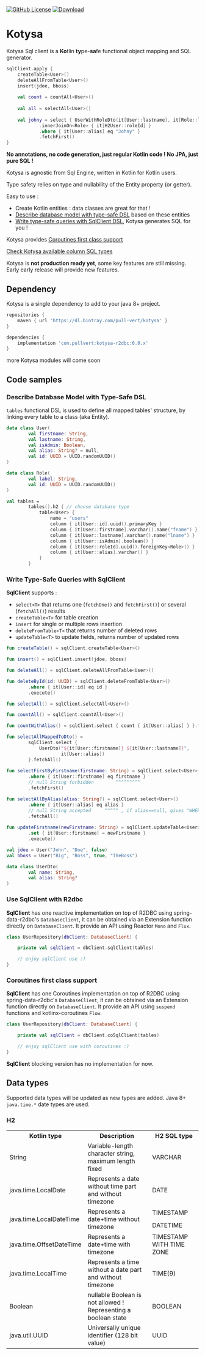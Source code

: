[![GitHub License](https://img.shields.io/badge/license-Apache%20License%202.0-blue.svg?style=flat)](https://www.apache.org/licenses/LICENSE-2.0)
[![Download](https://api.bintray.com/packages/pull-vert/kotysa/kotysa/images/download.svg) ](https://bintray.com/pull-vert/kotysa/kotysa/_latestVersion)

# Kotysa

Kotysa Sql client is a **Ko**tlin **ty**pe-**sa**fe functional object mapping and SQL generator.

```kotlin
sqlClient.apply {
    createTable<User>()
    deleteAllFromTable<User>()
    insert(jdoe, bboss)
    
    val count = countAll<User>()
    
    val all = selectAll<User>()
    
    val johny = select { UserWithRoleDto(it[User::lastname], it[Role::label]) }
            .innerJoinOn<Role> { it[H2User::roleId] }
            .where { it[User::alias] eq "Johny" }
            .fetchFirst()
}
```

**No annotations, no code generation, just regular Kotlin code ! No JPA, just pure SQL !**

Kotysa is agnostic from Sql Engine, written in Kotlin for Kotlin users.

Type safety relies on type and nullability of the Entity property (or getter).

Easy to use :
* Create Kotlin entities : data classes are great for that !
* [Describe database model with type-safe DSL](#describe-database-model-with-type-safe-dsl) based on these entities
* [Write type-safe queries with SqlClient DSL](#write-type-safe-queries-with-sqlclient), Kotysa generates SQL for you !

Kotysa provides [Coroutines first class support](#coroutines-first-class-support)

[Check Kotysa available column SQL types](#data-types)

Kotysa is **not production ready yet**, some key features are still missing. Early early release will provide new features.

## Dependency

Kotysa is a single dependency to add to your java 8+ project.

```groovy
repositories {
    maven { url 'https://dl.bintray.com/pull-vert/kotysa' }
}

dependencies {
    implementation 'com.pullvert:kotysa-r2dbc:0.0.x'
}
```

more Kotysa modules will come soon

## Code samples

### Describe Database Model with Type-Safe DSL

```tables``` functional DSL is used to define all mapped tables' structure, by linking every table to a class (aka Entity).

```kotlin
data class User(
        val firstname: String,
        val lastname: String,
        val isAdmin: Boolean,
        val alias: String? = null,
        val id: UUID = UUID.randomUUID()
)

data class Role(
        val label: String,
        val id: UUID = UUID.randomUUID()
)

val tables =
        tables().h2 { // choose database type
            table<User> {
                name = "users"
                column { it[User::id].uuid().primaryKey }
                column { it[User::firstname].varchar().name("fname") }
                column { it[User::lastname].varchar().name("lname") }                
                column { it[User::isAdmin].boolean() }
                column { it[User::roleId].uuid().foreignKey<Role>() }
                column { it[User::alias].varchar() }
            }
        }
```

### Write Type-Safe Queries with SqlClient

**SqlClient** supports :
* ```select<T>``` that returns one (```fetchOne()``` and ```fetchFirst()```) or several (```fetchAll()```) results
* ```createTable<T>``` for table creation
* ```insert``` for single or multiple rows insertion
* ```deleteFromTable<T>``` that returns number of deleted rows
* ```updateTable<T>``` to update fields, returns number of updated rows

```kotlin
fun createTable() = sqlClient.createTable<User>()

fun insert() = sqlClient.insert(jdoe, bboss)

fun deleteAll() = sqlClient.deleteAllFromTable<User>()

fun deleteById(id: UUID) = sqlClient.deleteFromTable<User>()
        .where { it[User::id] eq id }
        .execute()

fun selectAll() = sqlClient.selectAll<User>()

fun countAll() = sqlClient.countAll<User>()

fun countWithAlias() = sqlClient.select { count { it[User::alias] } }.fetchOne()

fun selectAllMappedToDto() =
        sqlClient.select {
            UserDto("${it[User::firstname]} ${it[User::lastname]}",
                    it[User::alias])
        }.fetchAll()
        
fun selectFirstByFirstname(firstname: String) = sqlClient.select<User>()
        .where { it[User::firstname] eq firstname }
        // null String forbidden        ^^^^^^^^^
        .fetchFirst()

fun selectAllByAlias(alias: String?) = sqlClient.select<User>()
        .where { it[User::alias] eq alias }
        // null String accepted     ^^^^^ , if alias==null, gives "WHERE user.alias IS NULL"
        .fetchAll()
        
fun updateFirstname(newFirstname: String) = sqlClient.updateTable<User>()
        .set { it[User::firstname] = newFirstname }
        .execute()

val jdoe = User("John", "Doe", false)
val bboss = User("Big", "Boss", true, "TheBoss")

data class UserDto(
		val name: String,
		val alias: String?
)
```

### Use SqlClient with R2dbc

**SqlClient** has one reactive implementation on top of R2DBC using spring-data-r2dbc's ```DatabaseClient```, it can be obtained via an Extension function directly on ```DatabaseClient```. It provide an API using Reactor ```Mono``` and ```Flux```.

```kotlin
class UserRepository(dbClient: DatabaseClient) {

	private val sqlClient = dbClient.sqlClient(tables)

	// enjoy sqlClient use :)
}
```

### Coroutines first class support

**SqlClient** has one Coroutines implementation on top of R2DBC using spring-data-r2dbc's ```DatabaseClient```, it can be obtained via an Extension function directly on ```DatabaseClient```. It provide an API using ```suspend``` functions and kotlinx-coroutines ```Flow```.

```kotlin
class UserRepository(dbClient: DatabaseClient) {

	private val sqlClient = dbClient.coSqlClient(tables)

	// enjoy sqlClient use with coroutines :)
}
```

**SqlClient** blocking version has no implementation for now.

## Data types

Supported data types will be updated as new types are added. Java 8+ ```java.time.*``` date types are used.

### H2

<table>
    <tr>
        <th>Kotlin type</th>
        <th>Description
        <th>H2 SQL type</th>
    </tr>
    <tr>
        <td>String</td>
        <td>Variable-length character string, maximum length fixed</td>
        <td>VARCHAR</td>
    </tr>
    <tr>
        <td>java.time.LocalDate</td>
        <td>Represents a date without time part and without timezone</td>
        <td>DATE</td>
    </tr>
    <tr>
        <td rowspan="2">java.time.LocalDateTime</td>
        <td rowspan="2">Represents a date+time without timezone</td>
        <td>TIMESTAMP</td>
    </tr>
    <tr>
        <td>DATETIME</td>
    </tr>
    <tr>
        <td>java.time.OffsetDateTime</td>
        <td>Represents a date+time with timezone</td>
        <td>TIMESTAMP WITH TIME ZONE</td>
    </tr>
    <tr>
        <td>java.time.LocalTime</td>
        <td>Represents a time without a date part and without timezone</td>
        <td>TIME(9)</td>
    </tr>
    <tr>
        <td>Boolean</td>
        <td>nullable Boolean is not allowed ! Representing a boolean state</td>
        <td>BOOLEAN</td>
    </tr>
    <tr>
        <td>java.util.UUID</td>
        <td>Universally unique identifier (128 bit value)</td>
        <td>UUID</td>
    </tr>
</table>
